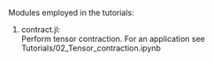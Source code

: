 Modules employed in the tutorials:

1. contract.jl:\
  Perform tensor contraction. For an application see Tutorials/02_Tensor_contraction.ipynb
